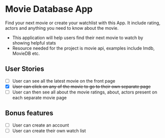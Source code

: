 # Movie Database App

Find your next movie or create your watchlist with this App. It include rating, actors and anything you need to know about the movie.

- This application will help users find their next movie to watch by showing helpful stats
- Resource needed for the project is movie api, examples include Imdb, MovieDB etc.

## User Stories

- [ ] User can see all the latest movie on the front page
- [x] ~~User can click on any of the movie to go to their own separate page~~
- [ ] User can then see all about the movie ratings, about, actors present on each separate movie page

## Bonus features

- [ ] User can create an account
- [ ] User can create their own watch list
